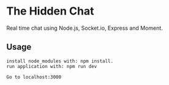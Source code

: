 # The Hidden Chat
Real time chat using Node.js, Socket.io, Express and Moment. 

## Usage
```
install node_modules with: npm install.
run application with: npm run dev

Go to localhost:3000
```


